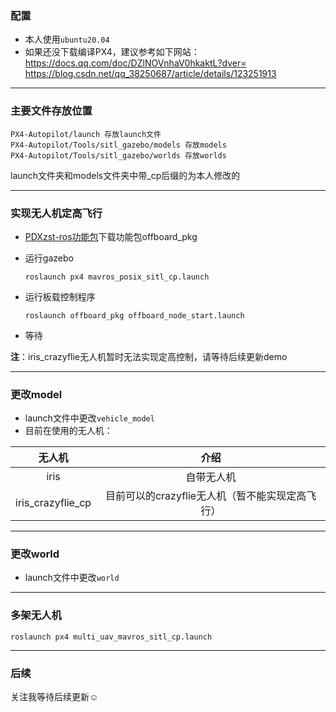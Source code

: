 ### 配置
* 本人使用```ubuntu20.04```  
* 如果还没下载编译PX4，建议参考如下网站：  
https://docs.qq.com/doc/DZlNOVnhaV0hkaktL?dver=  
https://blog.csdn.net/qq_38250687/article/details/123251913
****************************************
### 主要文件存放位置
    PX4-Autopilot/launch 存放launch文件  
    PX4-Autopilot/Tools/sitl_gazebo/models 存放models  
    PX4-Autopilot/Tools/sitl_gazebo/worlds 存放worlds  

launch文件夹和models文件夹中带_cp后缀的为本人修改的  
**************************************
### 实现无人机定高飞行
* [PDXzst-ros功能包](https://github.com/PDXzst/ros_ws2.0)下载功能包offboard_pkg  
* 运行gazebo

      roslaunch px4 mavros_posix_sitl_cp.launch

* 运行板载控制程序   

      roslaunch offboard_pkg offboard_node_start.launch

* 等待   

**注**：iris_crazyflie无人机暂时无法实现定高控制，请等待后续更新demo   
*******************************************
### 更改model
* launch文件中更改```vehicle_model```  
* 目前在使用的无人机：  
<div align="center">
  
|无人机|介绍|
|:---:|:---:|
|iris|自带无人机|
|iris_crazyflie_cp|目前可以的crazyflie无人机（暂不能实现定高飞行）|

</div>

***********
### 更改world
* launch文件中更改```world```  

***********
### 多架无人机
    roslaunch px4 multi_uav_mavros_sitl_cp.launch
************

### 后续
关注我等待后续更新☺️

  
